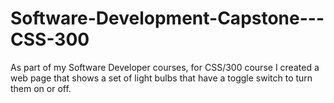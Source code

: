 # Software-Development-Capstone---CSS-300
As part of my Software Developer courses, for CSS/300 course I created a web page that shows a set of light bulbs that have a toggle switch to turn them on or off. 
